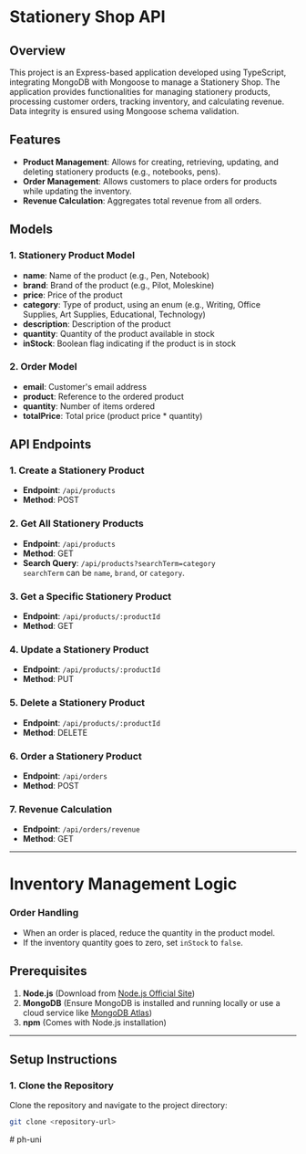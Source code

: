 # Stationery Shop API

## Overview

This project is an Express-based application developed using TypeScript, integrating MongoDB with Mongoose to manage a Stationery Shop. The application provides functionalities for managing stationery products, processing customer orders, tracking inventory, and calculating revenue. Data integrity is ensured using Mongoose schema validation.

## Features

- **Product Management**: Allows for creating, retrieving, updating, and deleting stationery products (e.g., notebooks, pens).
- **Order Management**: Allows customers to place orders for products while updating the inventory.
- **Revenue Calculation**: Aggregates total revenue from all orders.

## Models

### 1. **Stationery Product Model**

- **name**: Name of the product (e.g., Pen, Notebook)
- **brand**: Brand of the product (e.g., Pilot, Moleskine)
- **price**: Price of the product
- **category**: Type of product, using an enum (e.g., Writing, Office Supplies, Art Supplies, Educational, Technology)
- **description**: Description of the product
- **quantity**: Quantity of the product available in stock
- **inStock**: Boolean flag indicating if the product is in stock

### 2. **Order Model**

- **email**: Customer's email address
- **product**: Reference to the ordered product
- **quantity**: Number of items ordered
- **totalPrice**: Total price (product price \* quantity)

## API Endpoints

### 1. Create a Stationery Product

- **Endpoint**: `/api/products`
- **Method**: POST

### 2. Get All Stationery Products

- **Endpoint**: `/api/products`
- **Method**: GET
- **Search Query**: `/api/products?searchTerm=category`  
  `searchTerm` can be `name`, `brand`, or `category`.

### 3. Get a Specific Stationery Product

- **Endpoint**: `/api/products/:productId`
- **Method**: GET

### 4. Update a Stationery Product

- **Endpoint**: `/api/products/:productId`
- **Method**: PUT

### 5. Delete a Stationery Product

- **Endpoint**: `/api/products/:productId`
- **Method**: DELETE

### 6. Order a Stationery Product

- **Endpoint**: `/api/orders`
- **Method**: POST

### 7. Revenue Calculation

- **Endpoint**: `/api/orders/revenue`
- **Method**: GET

---

# Inventory Management Logic

### Order Handling

- When an order is placed, reduce the quantity in the product model.
- If the inventory quantity goes to zero, set `inStock` to `false`.

## Prerequisites

1. **Node.js** (Download from [Node.js Official Site](https://nodejs.org/))
2. **MongoDB** (Ensure MongoDB is installed and running locally or use a cloud service like [MongoDB Atlas](https://www.mongodb.com/cloud/atlas))
3. **npm** (Comes with Node.js installation)

---

## Setup Instructions

### 1. Clone the Repository

Clone the repository and navigate to the project directory:

```bash
git clone <repository-url>
```
#   p h - u n i  
 